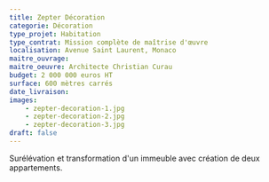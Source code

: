 ```yaml
---
title: Zepter Décoration
categorie: Décoration
type_projet: Habitation
type_contrat: Mission complète de maîtrise d'œuvre
localisation: Avenue Saint Laurent, Monaco
maitre_ouvrage:
maitre_oeuvre: Architecte Christian Curau
budget: 2 000 000 euros HT
surface: 600 mètres carrés
date_livraison:
images:
    - zepter-decoration-1.jpg
    - zepter-decoration-2.jpg
    - zepter-decoration-3.jpg
draft: false
---
```

Surélévation et transformation d'un immeuble avec création de deux appartements.